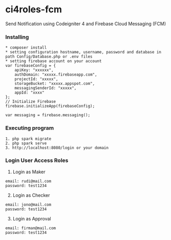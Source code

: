 # ci4roles-fcm

Send Notification using Codeigniter 4 and Firebase Cloud Messaging (FCM)

### Installing
```
* composer install
* setting configuration hostname, username, password and database in path Config/Database.php or .env files
* setting firebase account on your account
var firebaseConfig = { 
    apiKey: "xxxxxx",
    authDomain: "xxxxx.firebaseapp.com",
    projectId: "xxxxx",
    storageBucket: "xxxxx.appspot.com",
    messagingSenderId: "xxxxx",
    appId: "xxxx"
};
// Initialize Firebase
firebase.initializeApp(firebaseConfig);

var messaging = firebase.messaging();
```
### Executing program
~~~
1. php spark migrate
2. php spark serve
3. http://localhost:8080/login or your domain
~~~
### Login User Access Roles
1. Login as Maker

```
email: rudi@mail.com
password: test1234
```
2. Login as Checker
  
```
email: jono@mail.com
password: test1234
```

3. Login as Approval

```
email: firman@mail.com
password: test1234
```

